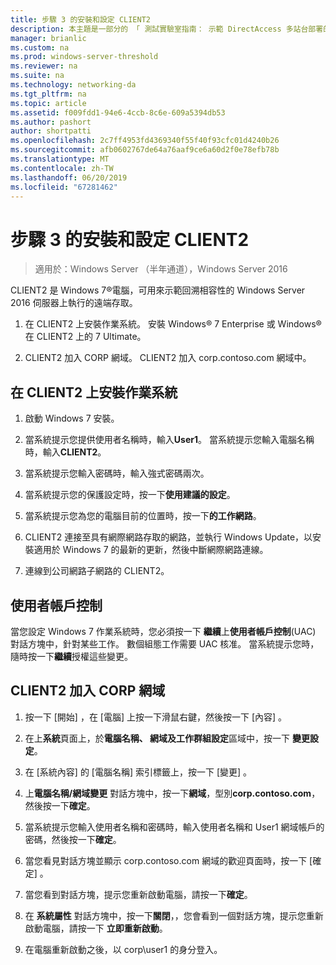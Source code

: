```yaml
---
title: 步驟 3 的安裝和設定 CLIENT2
description: 本主題是一部分的 「 測試實驗室指南： 示範 DirectAccess 多站台部署的 Windows Server 2016
manager: brianlic
ms.custom: na
ms.prod: windows-server-threshold
ms.reviewer: na
ms.suite: na
ms.technology: networking-da
ms.tgt_pltfrm: na
ms.topic: article
ms.assetid: f009fdd1-94e6-4ccb-8c6e-609a5394db53
ms.author: pashort
author: shortpatti
ms.openlocfilehash: 2c7ff4953fd4369340f55f40f93cfc01d4240b26
ms.sourcegitcommit: afb0602767de64a76aaf9ce6a60d2f0e78efb78b
ms.translationtype: MT
ms.contentlocale: zh-TW
ms.lasthandoff: 06/20/2019
ms.locfileid: "67281462"
---
```

# <a name="step-3-install-and-configure-client2"></a>步驟 3 的安裝和設定 CLIENT2

>適用於：Windows Server （半年通道），Windows Server 2016

CLIENT2 是 Windows 7&reg;電腦，可用來示範回溯相容性的 Windows Server 2016 伺服器上執行的遠端存取。  
  
1. 在 CLIENT2 上安裝作業系統。 安裝 Windows&reg; 7 Enterprise 或 Windows&reg;在 CLIENT2 上的 7 Ultimate。  
  
2. CLIENT2 加入 CORP 網域。 CLIENT2 加入 corp.contoso.com 網域中。  
  
## <a name="to-install-the-operating-system-on-client2"></a>在 CLIENT2 上安裝作業系統  
  
1.  啟動 Windows 7 安裝。  
  
2.  當系統提示您提供使用者名稱時，輸入**User1**。 當系統提示您輸入電腦名稱時，輸入**CLIENT2**。  
  
3.  當系統提示您輸入密碼時，輸入強式密碼兩次。  
  
4.  當系統提示您的保護設定時，按一下**使用建議的設定**。  
  
5.  當系統提示您為您的電腦目前的位置時，按一下**的工作網路**。  
  
6.  CLIENT2 連接至具有網際網路存取的網路，並執行 Windows Update，以安裝適用於 Windows 7 的最新的更新，然後中斷網際網路連線。  
  
7.  連線到公司網路子網路的 CLIENT2。  
  
## <a name="user-account-control"></a>使用者帳戶控制  
當您設定 Windows 7 作業系統時，您必須按一下 **繼續**上**使用者帳戶控制**(UAC) 對話方塊中，針對某些工作。 數個組態工作需要 UAC 核准。 當系統提示您時，隨時按一下**繼續**授權這些變更。  
  
## <a name="to-join-client2-to-the-corp-domain"></a>CLIENT2 加入 CORP 網域  
  
1.  按一下 [開始]  ，在 [電腦]  上按一下滑鼠右鍵，然後按一下 [內容]  。  
  
2.  在上**系統**頁面上，於**電腦名稱、 網域及工作群組設定**區域中，按一下 **變更設定**。  
  
3.  在 [系統內容]  的 [電腦名稱]  索引標籤上，按一下 [變更]  。  
  
4.  上**電腦名稱/網域變更** 對話方塊中，按一下**網域**，型別**corp.contoso.com**，然後按一下**確定**。  
  
5.  當系統提示您輸入使用者名稱和密碼時，輸入使用者名稱和 User1 網域帳戶的密碼，然後按一下**確定**。  
  
6.  當您看見對話方塊並顯示 corp.contoso.com 網域的歡迎頁面時，按一下 [確定]  。  
  
7.  當您看到對話方塊，提示您重新啟動電腦，請按一下**確定**。  
  
8.  在 **系統屬性** 對話方塊中，按一下**關閉**，，您會看到一個對話方塊，提示您重新啟動電腦，請按一下 **立即重新啟動**。  
  
9. 在電腦重新啟動之後，以 corp\user1 的身分登入。
